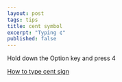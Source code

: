 ```yaml
---
layout: post
tags: tips
title: cent symbol
excerpt: "Typing ¢"
published: false
---
```


Hold down the Option key and press 4

[How to type cent sign](http://www.howtotype.net/symbol/cent_sign/)

